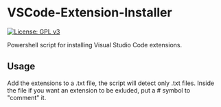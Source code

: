 # VSCode-Extension-Installer

[![License: GPL v3](https://img.shields.io/badge/License-GPLv3-blue.svg)](https://www.gnu.org/licenses/gpl-3.0)

Powershell script for installing Visual Studio Code extensions.

## Usage

Add the extensions to a .txt file, the script will detect only .txt files. Inside the file if you want an extension to be exluded, put a # symbol to "comment" it.
